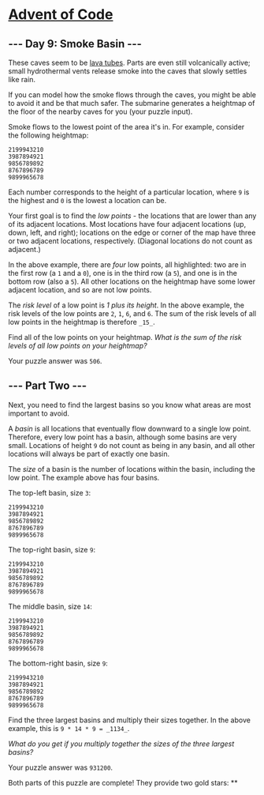 ﻿[Advent of Code](/)
===================

\--- Day 9: Smoke Basin ---
---------------------------

These caves seem to be [lava tubes](https://en.wikipedia.org/wiki/Lava_tube). Parts are even still volcanically active; small hydrothermal vents release smoke into the caves that slowly settles like rain.

If you can model how the smoke flows through the caves, you might be able to avoid it and be that much safer. The submarine generates a heightmap of the floor of the nearby caves for you (your puzzle input).

Smoke flows to the lowest point of the area it's in. For example, consider the following heightmap:

    2199943210
    3987894921
    9856789892
    8767896789
    9899965678
    

Each number corresponds to the height of a particular location, where `9` is the highest and `0` is the lowest a location can be.

Your first goal is to find the _low points_ - the locations that are lower than any of its adjacent locations. Most locations have four adjacent locations (up, down, left, and right); locations on the edge or corner of the map have three or two adjacent locations, respectively. (Diagonal locations do not count as adjacent.)

In the above example, there are _four_ low points, all highlighted: two are in the first row (a `1` and a `0`), one is in the third row (a `5`), and one is in the bottom row (also a `5`). All other locations on the heightmap have some lower adjacent location, and so are not low points.

The _risk level_ of a low point is _1 plus its height_. In the above example, the risk levels of the low points are `2`, `1`, `6`, and `6`. The sum of the risk levels of all low points in the heightmap is therefore `_15_`.

Find all of the low points on your heightmap. _What is the sum of the risk levels of all low points on your heightmap?_

Your puzzle answer was `506`.

\--- Part Two ---
-----------------

Next, you need to find the largest basins so you know what areas are most important to avoid.

A _basin_ is all locations that eventually flow downward to a single low point. Therefore, every low point has a basin, although some basins are very small. Locations of height `9` do not count as being in any basin, and all other locations will always be part of exactly one basin.

The _size_ of a basin is the number of locations within the basin, including the low point. The example above has four basins.

The top-left basin, size `3`:

    2199943210
    3987894921
    9856789892
    8767896789
    9899965678
    

The top-right basin, size `9`:

    2199943210
    3987894921
    9856789892
    8767896789
    9899965678
    

The middle basin, size `14`:

    2199943210
    3987894921
    9856789892
    8767896789
    9899965678
    

The bottom-right basin, size `9`:

    2199943210
    3987894921
    9856789892
    8767896789
    9899965678
    

Find the three largest basins and multiply their sizes together. In the above example, this is `9 * 14 * 9 = _1134_`.

_What do you get if you multiply together the sizes of the three largest basins?_

Your puzzle answer was `931200`.

Both parts of this puzzle are complete! They provide two gold stars: \*\*